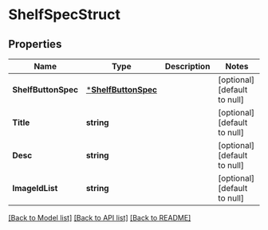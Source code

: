 # ShelfSpecStruct

## Properties
Name | Type | Description | Notes
------------ | ------------- | ------------- | -------------
**ShelfButtonSpec** | [***ShelfButtonSpec**](shelf_button_spec.md) |  | [optional] [default to null]
**Title** | **string** |  | [optional] [default to null]
**Desc** | **string** |  | [optional] [default to null]
**ImageIdList** | **string** |  | [optional] [default to null]

[[Back to Model list]](../README.md#documentation-for-models) [[Back to API list]](../README.md#documentation-for-api-endpoints) [[Back to README]](../README.md)


